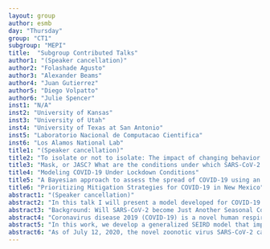 ```yaml
---
layout: group
author: esmb
day: "Thursday"
group: "CT1"
subgroup: "MEPI"
title:  "Subgroup Contributed Talks"
author1: "(Speaker cancellation)"
author2: "Folashade Agusto"
author3: "Alexander Beams"
author4: "Juan Gutierrez"
author5: "Diego Volpatto"
author6: "Julie Spencer"
inst1: "N/A"
inst2: "University of Kansas"
inst3: "University of Utah"
inst4: "University of Texas at San Antonio"
inst5: "Laboratorio Nacional de Computacao Cientifica"
inst6: "Los Alamos National Lab"
title1: "(Speaker cancellation)"
title2: "To isolate or not to isolate: The impact of changing behavior on COVID-19 transmission"
title3: "Mask, or JASC? What are the conditions under which SARS-CoV-2 becomes Just Another Seasonal Coronavirus?"
title4: "Modeling COVID-19 Under Lockdown Conditions"
title5: "A Bayesian approach to assess the spread of COVID-19 using an extended SEIRD model with implicit quarantine mechanism: applications in Brazilian locations"
title6: "Prioritizing Mitigation Strategies for COVID-19 in New Mexico"
abstract1: "(Speaker cancellation)"
abstract2: "In this talk I will present a model developed for COVID-19 using a system of ordinary differential equation following the natural history of the infection. Using appropriate payoff functions relating to the perception of risk measured using disease incidence and severity of infection the model is coupled to a series of human behaviors including ignoring social distancing, and breaking out of isolation and quarantine. Analysis and simulations of the model show the possibility of multiple waves of infection. Discouraging the population from disease magnifying behavior such as escaping from isolation and quarantine eliminates the multiple waves of infection and greatly flattens the curves."
abstract3: "Background: Will SARS-CoV-2 become Just Another Seasonal Coronavirus? It bears some important resemblances with its more benign cold-causing relatives, after all. For example, Coronavirus NL63 uses the same ACE2 receptor to gain entry into cells, and circumstantial evidence suggests Coronavirus OC43 may have caused a pandemic in the late 1800's. Both are now just 'common colds'. Is it possible that SARS-CoV-2 will take the same path? Hypotheses: We are writing models to address how three factors might push SARS-CoV-2 towards JASC. First, evidence suggests asymptomatic cases tend to shed less virus. If viral dose affects disease severity, and vice versa, selection might act to alleviate virulence. Second, we know that kids are far less likely to experience more severe forms of COVID-19, and different disease outcomes in kids vs adults will influence the epidemiology in important ways. Third, the JASC hypothesis might be sensitive to the duration of immunity to SARS-CoV-2. Eventually we hope to consider cross-immunity or interaction with other viruses, including seasonal coronaviruses, with a view to understand the COVID-19 pandemic in the context of the pre-existing respiratory virome. Results: Our models show that JASC is possible if viral dose correlates with disease severity and if immunity is sufficiently strong and long-lasting. We will present analyses of how our three factors influence the long-term outcomes of the pandemic. Conclusions: Although it is too early to say for certain, it is possible that SARS-CoV-2 could persist in humans as another cold-causing virus."
abstract4: "Coronavirus disease 2019 (COVID-19) is a novel human respiratory disease caused by the SARS-CoV-2 virus. Asymptomatic carriers of the virus display no clinical symptoms but are known to be contagious. Recent evidence reveals that this sub-population, as well as persons with mild symptoms, are major contributors in the propagation of COVID-19, a first for a respiratory virus. In another first, COVID-19 caused generalized restrictions to human movement and interactions. In this talk, we will discuss a traditional compartmentalized mathematical model taking into account asymptomatic carriers and lock-down conditions. The theoretical model is used to calibrate a model for the City of San Antonio, Texas."
abstract5: "In this work, we develop a generalized SEIRD model that implicitly takes into account the quarantine mechanism to describe the spread of COVID-19 with applications in Brazil. We assume uncertain scenarios with limited testing capacity, lack of reliable data, under-reporting of cases, and restricted testing policy. To deal with data and model uncertainties, we developed a Bayesian framework for the identification of model parameters. A global sensitivity analysis is performed beforehand to identify the most significant parameters on either the cumulative numbers of confirmed and death cases, or the effective reproduction number. Less important parameter values are set according to the current knowledge on the disease in order to overcome the bottleneck of parameter identifiability. We show that the model parameter related to social distancing measures is one of the most influential along all stages of the disease spread and the most influential after the infection peak. Different relaxation strategies of social distancing measures are then investigated in order to determine which strategies are viable and less hazardous to the population. The results highlight the need of keeping social distancing policies to control the disease spread. Specifically, the considered scenario of abrupt social distancing relaxation implemented after the occurrence of the peak of positively diagnosed cases can prolong the epidemic, with a significant increase of the projected numbers of confirmed and death cases. An even worse scenario could occur if the quarantine relaxation policy is implemented before evidence of the epidemiological control, indicating the importance of the proper choice of when to start relaxing social distancing measures. The employed approach and subsequent analysis applied over the Brazilian scenarios may be used to other locations."
abstract6: "As of July 12, 2020, the novel zoonotic virus SARS-CoV-2 caused 15,028 confirmed infections and 545 deaths in the State of New Mexico. New Mexico ranks as the third highest state in the United States for per capita testing, and the time from identification of a traced contact to quarantine is two days; however, during the past seven days, cases have been increasing by 1.8% per day, leaving open the question of how best to intervene in the epidemic, given limited resources. Recent modeling studies have addressed mitigation strategies for COVID-19; however, there is a need for an age-structured mitigation model that provides pre-symptomatic, asymptomatic, symptomatic, testing, and quarantine compartments. We developed a deterministic, Susceptible-Exposed-Infected-Recovered (SEIR) model to assess the merits of a range of non-pharmaceutical intervention measures. We simulated all combinations of three social distancing levels, six testing levels, three testing turnaround speeds, and four testing accuracy levels, in order to evaluate 216 mitigation scenarios. We found that social distancing and testing are both necessary for decreasing total infections and for delaying the peak of the epidemic. We additionally found that increasing the turnaround speed of test results and decreasing the proportion of false negative tests has the potential to result in 27% fewer infections and 33% fewer deaths over the course of a two-year simulated epidemic. The epidemic outcomes are mitigated more effectively when school-aged individuals have less contact, as when schools are closed or operating virtually, than when working-aged individuals have less contact, as when businesses are closed or operating virtually. These are difficult but important prioritizations. UNCLASSIFIED LA-UR-20-25199"
---
```




